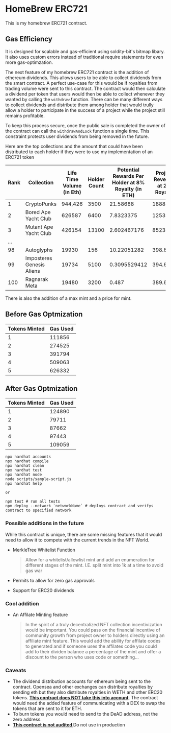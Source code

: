 # HomeBrew ERC721

This is my homebrew ERC721 contract.

## Gas Efficiency

It is designed for scalable and gas-efficient using soldity-bit's bitmap libary. It also uses custom errors instead of traditional require statements for even more gas-optimzation.

The next feature of my homebrew ERC721 contract is the addition of ethereum dividends. This allows users to be able to collect dividends from the smart contract. A perfect use-case for this would be if royalties from trading volume were sent to this contract. The contract would then calculate a dividend per token that users would then be able to collect whenever they wanted by calling the `withdraw` function. There can be many different ways to collect dividends and distribute them among holder that would trully allow a holder to participate in the success of a project while the project still remains profitable.

To keep this process secure, once the public sale is completed the owner of the contract can call the `withdrawAndLock` function a single time. This constraint protects user dividends from being removed in the future.

Here are the top collections and the amount that could have been distributed to each holder if they were to use my implementation of an ERC721 token

| Rank | Collection                | Life Time Volume (in Eth) | Holder Count | Potential Rewards Per Holder at 8% Royalty (in ETH) | Project Revenue at 2% Royalty |
| ---- | ------------------------- | ------------------------- | ------------ | --------------------------------------------------- | ----------------------------- |
| 1    | CryptoPunks               | 944,426                   | 3500         | 21.58688                                            | 18888.52                      |
| 2    | Bored Ape Yacht Club      | 626587                    | 6400         | 7.8323375                                           | 12531.74                      |
| 3    | Mutant Ape Yacht Club     | 426154                    | 13100        | 2.602467176                                         | 8523.08                       |
| ...  |                           |                           |              |                                                     |                               |
| 98   | Autoglyphs                | 19930                     | 156          | 10.22051282                                         | 398.6                         |
| 99   | Imposteres Genesis Aliens | 19734                     | 5100         | 0.3095529412                                        | 394.68                        |
| 100  | Ragnarak Meta             | 19480                     | 3200         | 0.487                                               | 389.6                         |

There is also the addition of a max mint and a price for mint.

## Before Gas Optmization

| Tokens Minted | Gas Used |
| ------------- | -------- |
| 1             | 111856   |
| 2             | 274525   |
| 3             | 391794   |
| 4             | 509063   |
| 5             | 626332   |

## After Gas Optmization

| Tokens Minted | Gas Used |
| ------------- | -------- |
| 1             | 124890   |
| 2             | 79711    |
| 3             | 87662    |
| 4             | 97443    |
| 5             | 109059   |

```shell
npx hardhat accounts
npx hardhat compile
npx hardhat clean
npx hardhat test
npx hardhat node
node scripts/sample-script.js
npx hardhat help

or

npm test # run all tests
npm deploy --network `networkName` # deploys contract and verifys contract to specified network
```

### Possible additions in the future

While this contract is unique, there are some missing features that it would need to allow it to compete with the current trends in the NFT World.

- MerkleTree Whitelist Function

  > Allow for a whitelist/allowlist mint and add an enumeration for different stages of the mint. I.E. split mint into 1k at a time to avoid gas war

- Permits to allow for zero gas approvals
- Support for ERC20 dividends

### Cool addition

- An Affilate Minting feature

  > In the spirit of a truly decentralized NFT collection incentivization would be important. You could pass on the financial incentive of community growth from project owner to holders directly using an affiliate mint feature. This would add the ability for affilate codes to generated and if someone uses the affilates code you could add to their dividen balance a percentage of the mint and offer a discount to the person who uses code or something...

### Caveats

- The dividend distribution accounts for ethereum being sent to the contract. Opensea and other exchanges can distribute royalties by sending eth but they also distribute royalties in WETH and other ERC20 tokens. <ins><b>This contract does NOT take this into account</b></ins>. The contract would need the added feature of communicating with a DEX to swap the tokens that are sent to it for ETH. 
- To burn tokens you would need to send to the DeAD address, not the zero address.
- <ins><b>This contract is not audited </b></ins> Do not use in production 
